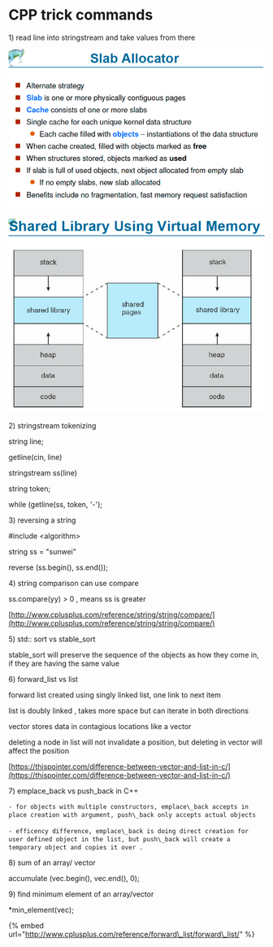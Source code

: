 # CPP trick commands

1\) read line into stringstream and take values from there 

![](../.gitbook/assets/image%20%2864%29.png)

![](../.gitbook/assets/image%20%2897%29.png)

2\) stringstream tokenizing 

string line;

getline\(cin, line\)

stringstream ss\(line\)

string token;

while \(getline\(ss, token, '-'\);

3\) reversing a string 

\#include &lt;algorithm&gt;

string ss = "sunwei"

reverse \(ss.begin\(\), ss.end\(\)\);



4\) string comparison can use compare 

ss.compare\(yy\) &gt; 0 , means ss is greater 

[http://www.cplusplus.com/reference/string/string/compare/](http://www.cplusplus.com/reference/string/string/compare/)

5\) std:: sort vs stable\_sort

stable\_sort will preserve the sequence of the objects as how they come in, if they are having the same value 

6\) forward\_list vs list

forward list created using singly linked list, one link to next item

list is doubly linked , takes more space but can iterate in both directions

vector stores data in contagious locations like a vector

deleting a node in list will not invalidate a position, but deleting in vector will affect the position 

[https://thispointer.com/difference-between-vector-and-list-in-c/](https://thispointer.com/difference-between-vector-and-list-in-c/) 



7\) emplace\_back vs push\_back in C++

    - for objects with multiple constructors, emplace\_back accepts in place creation with argument, push\_back only accepts actual objects 

    - efficency difference, emplace\_back is doing direct creation for user defined object in the list, but push\_back will create a temporary object and copies it over .



8\) sum of an array/ vector 

accumulate \(vec.begin\(\), vec.end\(\), 0\);



9\) find minimum element of an array/vector 

\*min\_element\(vec\);



 

{% embed url="http://www.cplusplus.com/reference/forward\_list/forward\_list/" %}

